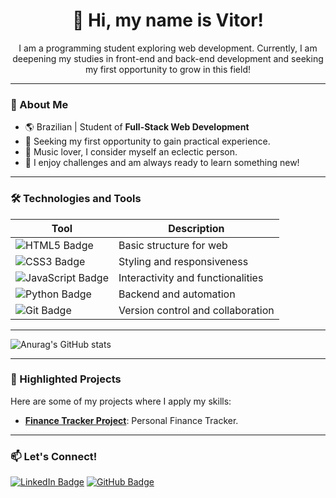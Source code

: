 <h1 align="center">👋 Hi, my name is Vitor!</h1>
<p align="center">
    I am a programming student exploring web development. Currently, I am deepening my studies in front-end and back-end development and seeking my first opportunity to grow in this field!
</p>

---

### 🚀 About Me
- 🌎 Brazilian | Student of **Full-Stack Web Development**
- 💼 Seeking my first opportunity to gain practical experience.
- 🎸 Music lover, I consider myself an eclectic person.
- 🧗 I enjoy challenges and am always ready to learn something new!

---

### 🛠️ Technologies and Tools
| Tool       | Description                             |
|------------|-----------------------------------------|
| ![HTML5 Badge](https://img.shields.io/badge/-HTML5-E34F26?style=flat-square&logo=html5&logoColor=white) | Basic structure for web               |
| ![CSS3 Badge](https://img.shields.io/badge/-CSS3-1572B6?style=flat-square&logo=css3) | Styling and responsiveness             |
| ![JavaScript Badge](https://img.shields.io/badge/-JavaScript-F7DF1E?style=flat-square&logo=javascript&logoColor=black) | Interactivity and functionalities      |
| ![Python Badge](https://img.shields.io/badge/-Python-3776AB?style=flat-square&logo=python&logoColor=white) | Backend and automation                 |
| ![Git Badge](https://img.shields.io/badge/-Git-F05032?style=flat-square&logo=git&logoColor=white) | Version control and collaboration      |

---

![Anurag's GitHub stats](https://github-readme-stats.vercel.app/api?username=vSant359&show_icons=true&count_private=true&hide=prs)

---

### 💼 Highlighted Projects
Here are some of my projects where I apply my skills:

- **[Finance Tracker Project](https://github.com/vSant359/Personal-Finance-Tracker)**: Personal Finance Tracker.

---

### 📫 Let's Connect!
[![LinkedIn Badge](https://img.shields.io/badge/-LinkedIn-blue?style=flat-square&logo=Linkedin&logoColor=white&link=https://www.linkedin.com/in/vitor-santana-300728224)](https://www.linkedin.com/in/vitor-ferreira-santana/)
[![GitHub Badge](https://img.shields.io/badge/-GitHub-333?style=flat-square&logo=github&logoColor=white&link=https://github.com/vSant359)](https://github.com/vSant359)
